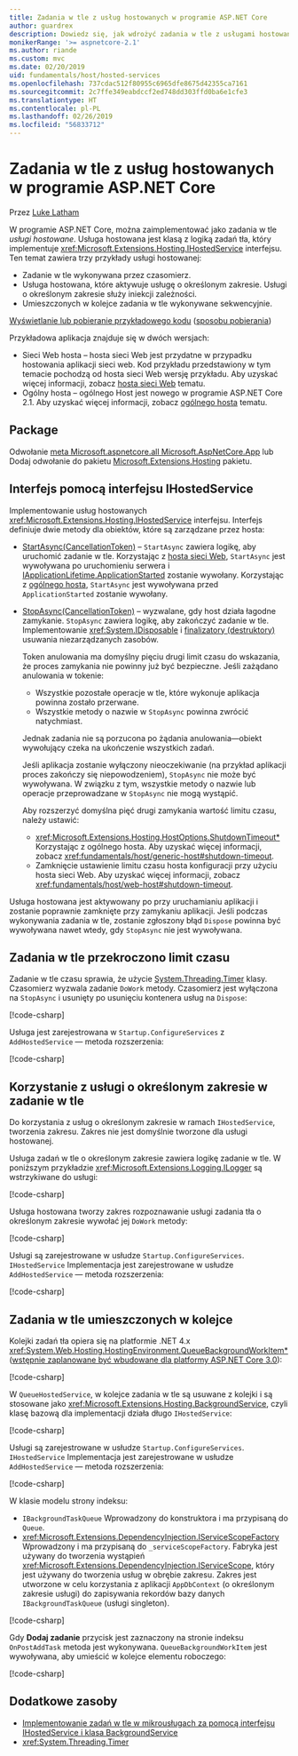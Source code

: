 ```yaml
---
title: Zadania w tle z usług hostowanych w programie ASP.NET Core
author: guardrex
description: Dowiedz się, jak wdrożyć zadania w tle z usługami hostowanymi na platformie ASP.NET Core.
monikerRange: '>= aspnetcore-2.1'
ms.author: riande
ms.custom: mvc
ms.date: 02/20/2019
uid: fundamentals/host/hosted-services
ms.openlocfilehash: 737cdac512f80955c6965dfe8675d42355ca7161
ms.sourcegitcommit: 2c7ffe349eabdccf2ed748dd303ffd0ba6e1cfe3
ms.translationtype: HT
ms.contentlocale: pl-PL
ms.lasthandoff: 02/26/2019
ms.locfileid: "56833712"
---
```

# <a name="background-tasks-with-hosted-services-in-aspnet-core"></a>Zadania w tle z usług hostowanych w programie ASP.NET Core

Przez [Luke Latham](https://github.com/guardrex)

W programie ASP.NET Core, można zaimplementować jako zadania w tle *usługi hostowane*. Usługa hostowana jest klasą z logiką zadań tła, który implementuje <xref:Microsoft.Extensions.Hosting.IHostedService> interfejsu. Ten temat zawiera trzy przykłady usługi hostowanej:

* Zadanie w tle wykonywana przez czasomierz.
* Usługa hostowana, które aktywuje usługę o określonym zakresie. Usługi o określonym zakresie służy iniekcji zależności.
* Umieszczonych w kolejce zadania w tle wykonywane sekwencyjnie.

[Wyświetlanie lub pobieranie przykładowego kodu](https://github.com/aspnet/Docs/tree/master/aspnetcore/fundamentals/host/hosted-services/samples/) ([sposobu pobierania](xref:index#how-to-download-a-sample))

Przykładowa aplikacja znajduje się w dwóch wersjach:

* Sieci Web hosta &ndash; hosta sieci Web jest przydatne w przypadku hostowania aplikacji sieci web. Kod przykładu przedstawiony w tym temacie pochodzą od hosta sieci Web wersję przykładu. Aby uzyskać więcej informacji, zobacz [hosta sieci Web](xref:fundamentals/host/web-host) tematu.
* Ogólny hosta &ndash; ogólnego Host jest nowego w programie ASP.NET Core 2.1. Aby uzyskać więcej informacji, zobacz [ogólnego hosta](xref:fundamentals/host/generic-host) tematu.

## <a name="package"></a>Package

Odwołanie [meta Microsoft.aspnetcore.all Microsoft.AspNetCore.App](xref:fundamentals/metapackage-app) lub Dodaj odwołanie do pakietu [Microsoft.Extensions.Hosting](https://www.nuget.org/packages/Microsoft.Extensions.Hosting) pakietu.

## <a name="ihostedservice-interface"></a>Interfejs pomocą interfejsu IHostedService

Implementowanie usług hostowanych <xref:Microsoft.Extensions.Hosting.IHostedService> interfejsu. Interfejs definiuje dwie metody dla obiektów, które są zarządzane przez hosta:

* [StartAsync(CancellationToken)](xref:Microsoft.Extensions.Hosting.IHostedService.StartAsync*) &ndash; `StartAsync` zawiera logikę, aby uruchomić zadanie w tle. Korzystając z [hosta sieci Web](xref:fundamentals/host/web-host), `StartAsync` jest wywoływana po uruchomieniu serwera i [IApplicationLifetime.ApplicationStarted](xref:Microsoft.AspNetCore.Hosting.IApplicationLifetime.ApplicationStarted*) zostanie wywołany. Korzystając z [ogólnego hosta](xref:fundamentals/host/generic-host), `StartAsync` jest wywoływana przed `ApplicationStarted` zostanie wywołany.

* [StopAsync(CancellationToken)](xref:Microsoft.Extensions.Hosting.IHostedService.StopAsync*) &ndash; wyzwalane, gdy host działa łagodne zamykanie. `StopAsync` zawiera logikę, aby zakończyć zadanie w tle. Implementowanie <xref:System.IDisposable> i [finalizatory (destruktory)](/dotnet/csharp/programming-guide/classes-and-structs/destructors) usuwania niezarządzanych zasobów.

  Token anulowania ma domyślny pięciu drugi limit czasu do wskazania, że proces zamykania nie powinny już być bezpieczne. Jeśli zażądano anulowania w tokenie:

  * Wszystkie pozostałe operacje w tle, które wykonuje aplikacja powinna zostało przerwane.
  * Wszystkie metody o nazwie w `StopAsync` powinna zwrócić natychmiast.

  Jednak zadania nie są porzucona po żądania anulowania&mdash;obiekt wywołujący czeka na ukończenie wszystkich zadań.

  Jeśli aplikacja zostanie wyłączony nieoczekiwanie (na przykład aplikacji proces zakończy się niepowodzeniem), `StopAsync` nie może być wywoływana. W związku z tym, wszystkie metody o nazwie lub operacje przeprowadzane w `StopAsync` nie mogą wystąpić.

  Aby rozszerzyć domyślna pięć drugi zamykania wartość limitu czasu, należy ustawić:

  * <xref:Microsoft.Extensions.Hosting.HostOptions.ShutdownTimeout*> Korzystając z ogólnego hosta. Aby uzyskać więcej informacji, zobacz <xref:fundamentals/host/generic-host#shutdown-timeout>.
  * Zamknięcie ustawienie limitu czasu hosta konfiguracji przy użyciu hosta sieci Web. Aby uzyskać więcej informacji, zobacz <xref:fundamentals/host/web-host#shutdown-timeout>.

Usługa hostowana jest aktywowany po przy uruchamianiu aplikacji i zostanie poprawnie zamknięte przy zamykaniu aplikacji. Jeśli podczas wykonywania zadania w tle, zostanie zgłoszony błąd `Dispose` powinna być wywoływana nawet wtedy, gdy `StopAsync` nie jest wywoływana.

## <a name="timed-background-tasks"></a>Zadania w tle przekroczono limit czasu

Zadanie w tle czasu sprawia, że użycie [System.Threading.Timer](xref:System.Threading.Timer) klasy. Czasomierz wyzwala zadanie `DoWork` metody. Czasomierz jest wyłączona na `StopAsync` i usunięty po usunięciu kontenera usług na `Dispose`:

[!code-csharp[](hosted-services/samples/2.x/BackgroundTasksSample-WebHost/Services/TimedHostedService.cs?name=snippet1&highlight=15-16,30,37)]

Usługa jest zarejestrowana w `Startup.ConfigureServices` z `AddHostedService` — metoda rozszerzenia:

[!code-csharp[](hosted-services/samples/2.x/BackgroundTasksSample-WebHost/Startup.cs?name=snippet1)]

## <a name="consuming-a-scoped-service-in-a-background-task"></a>Korzystanie z usługi o określonym zakresie w zadanie w tle

Do korzystania z usług o określonym zakresie w ramach `IHostedService`, tworzenia zakresu. Zakres nie jest domyślnie tworzone dla usługi hostowanej.

Usługa zadań w tle o określonym zakresie zawiera logikę zadanie w tle. W poniższym przykładzie <xref:Microsoft.Extensions.Logging.ILogger> są wstrzykiwane do usługi:

[!code-csharp[](hosted-services/samples/2.x/BackgroundTasksSample-WebHost/Services/ScopedProcessingService.cs?name=snippet1)]

Usługa hostowana tworzy zakres rozpoznawanie usługi zadania tła o określonym zakresie wywołać jej `DoWork` metody:

[!code-csharp[](hosted-services/samples/2.x/BackgroundTasksSample-WebHost/Services/ConsumeScopedServiceHostedService.cs?name=snippet1&highlight=29-36)]

Usługi są zarejestrowane w usłudze `Startup.ConfigureServices`. `IHostedService` Implementacja jest zarejestrowane w usłudze `AddHostedService` — metoda rozszerzenia:

[!code-csharp[](hosted-services/samples/2.x/BackgroundTasksSample-WebHost/Startup.cs?name=snippet2)]

## <a name="queued-background-tasks"></a>Zadania w tle umieszczonych w kolejce

Kolejki zadań tła opiera się na platformie .NET 4.x <xref:System.Web.Hosting.HostingEnvironment.QueueBackgroundWorkItem*> ([wstępnie zaplanowane być wbudowane dla platformy ASP.NET Core 3.0](https://github.com/aspnet/Hosting/issues/1280)):

[!code-csharp[](hosted-services/samples/2.x/BackgroundTasksSample-WebHost/Services/BackgroundTaskQueue.cs?name=snippet1)]

W `QueueHostedService`, w kolejce zadania w tle są usuwane z kolejki i są stosowane jako <xref:Microsoft.Extensions.Hosting.BackgroundService>, czyli klasę bazową dla implementacji działa długo `IHostedService`:

[!code-csharp[](hosted-services/samples/2.x/BackgroundTasksSample-WebHost/Services/QueuedHostedService.cs?name=snippet1&highlight=21,25)]

Usługi są zarejestrowane w usłudze `Startup.ConfigureServices`. `IHostedService` Implementacja jest zarejestrowane w usłudze `AddHostedService` — metoda rozszerzenia:

[!code-csharp[](hosted-services/samples/2.x/BackgroundTasksSample-WebHost/Startup.cs?name=snippet3)]

W klasie modelu strony indeksu:

* `IBackgroundTaskQueue` Wprowadzony do konstruktora i ma przypisaną do `Queue`.
* <xref:Microsoft.Extensions.DependencyInjection.IServiceScopeFactory> Wprowadzony i ma przypisaną do `_serviceScopeFactory`. Fabryka jest używany do tworzenia wystąpień <xref:Microsoft.Extensions.DependencyInjection.IServiceScope>, który jest używany do tworzenia usług w obrębie zakresu. Zakres jest utworzone w celu korzystania z aplikacji `AppDbContext` (o określonym zakresie usługi) do zapisywania rekordów bazy danych `IBackgroundTaskQueue` (usługi singleton).

[!code-csharp[](hosted-services/samples/2.x/BackgroundTasksSample-WebHost/Pages/Index.cshtml.cs?name=snippet1)]

Gdy **Dodaj zadanie** przycisk jest zaznaczony na stronie indeksu `OnPostAddTask` metoda jest wykonywana. `QueueBackgroundWorkItem` jest wywoływana, aby umieścić w kolejce elementu roboczego:

[!code-csharp[](hosted-services/samples/2.x/BackgroundTasksSample-WebHost/Pages/Index.cshtml.cs?name=snippet2)]

## <a name="additional-resources"></a>Dodatkowe zasoby

* [Implementowanie zadań w tle w mikrousługach za pomocą interfejsu IHostedService i klasa BackgroundService](/dotnet/standard/microservices-architecture/multi-container-microservice-net-applications/background-tasks-with-ihostedservice)
* <xref:System.Threading.Timer>
